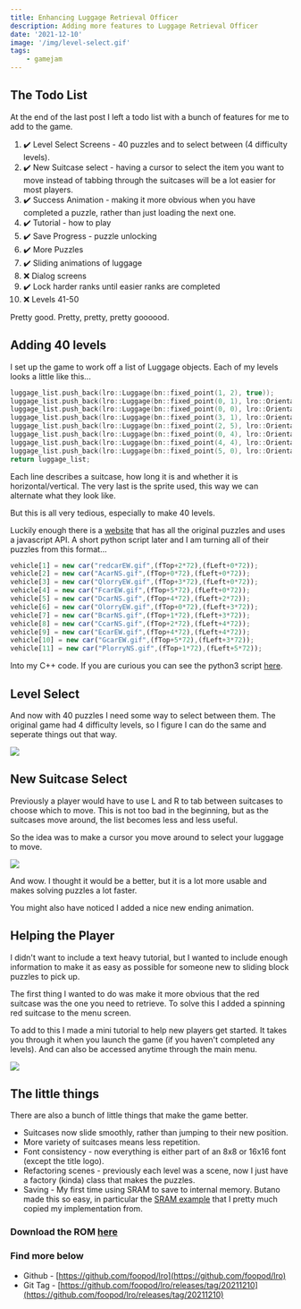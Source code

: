 ```yaml
---
title: Enhancing Luggage Retrieval Officer
description: Adding more features to Luggage Retrieval Officer
date: '2021-12-10'
image: '/img/level-select.gif'
tags: 
    - gamejam
---
```


## The Todo List

At the end of the last post I left a todo list with a bunch of features for me to add to the game.

1. ✔️ Level Select Screens - 40 puzzles and to select between (4 difficulty levels).
2. ✔️ New Suitcase select - having a cursor to select the item you want to move instead of tabbing through the suitcases will be a lot easier for most players.
3. ✔️ Success Animation - making it more obvious when you have completed a puzzle, rather than just loading the next one.
4. ✔️ Tutorial - how to play
5. ✔️ Save Progress - puzzle unlocking
6. ✔️ More Puzzles
7. ✔️ Sliding animations of luggage
8. ❌ Dialog screens
9. ✔️ Lock harder ranks until easier ranks are completed
10. ❌ Levels 41-50


Pretty good. Pretty, pretty, pretty goooood.

## Adding 40 levels

I set up the game to work off a list of Luggage objects. Each of my levels looks a little like this...

``` cpp
luggage_list.push_back(lro::Luggage(bn::fixed_point(1, 2), true));
luggage_list.push_back(lro::Luggage(bn::fixed_point(0, 1), lro::Orientation::Vertical, 3, 0));
luggage_list.push_back(lro::Luggage(bn::fixed_point(0, 0), lro::Orientation::Horizontal, 2, 0));
luggage_list.push_back(lro::Luggage(bn::fixed_point(3, 1), lro::Orientation::Vertical, 3, 1));
luggage_list.push_back(lro::Luggage(bn::fixed_point(2, 5), lro::Orientation::Horizontal, 3, 2));
luggage_list.push_back(lro::Luggage(bn::fixed_point(0, 4), lro::Orientation::Vertical, 2, 1));
luggage_list.push_back(lro::Luggage(bn::fixed_point(4, 4), lro::Orientation::Horizontal, 2, 2));
luggage_list.push_back(lro::Luggage(bn::fixed_point(5, 0), lro::Orientation::Vertical, 3, 3));
return luggage_list;
```

Each line describes a suitcase, how long it is and whether it is horizontal/vertical. The very last is the sprite used, this way we can alternate what they look like.

But this is all very tedious, especially to make 40 levels.

Luckily enough there is a [website](http://mathsonline.org/game/jam.html?2) that has all the original puzzles and uses a javascript API. A short python script later and I am turning all of their puzzles from this format...

``` js
vehicle[1] = new car("redcarEW.gif",(fTop+2*72),(fLeft+0*72));
vehicle[2] = new car("AcarNS.gif",(fTop+0*72),(fLeft+0*72));
vehicle[3] = new car("QlorryEW.gif",(fTop+3*72),(fLeft+0*72));
vehicle[4] = new car("FcarEW.gif",(fTop+5*72),(fLeft+0*72));
vehicle[5] = new car("DcarNS.gif",(fTop+4*72),(fLeft+2*72));
vehicle[6] = new car("OlorryEW.gif",(fTop+0*72),(fLeft+3*72));
vehicle[7] = new car("BcarNS.gif",(fTop+1*72),(fLeft+3*72));
vehicle[8] = new car("CcarNS.gif",(fTop+2*72),(fLeft+4*72));
vehicle[9] = new car("EcarEW.gif",(fTop+4*72),(fLeft+4*72));
vehicle[10] = new car("GcarEW.gif",(fTop+5*72),(fLeft+3*72));
vehicle[11] = new car("PlorryNS.gif",(fTop+1*72),(fLeft+5*72));
```

Into my C++ code. If you are curious you can see the python3 script [here](https://gist.github.com/foopod/98decff452319b69dea170f626a78f32). 

## Level Select

And now with 40 puzzles I need some way to select between them. The original game had 4 difficulty levels, so I figure I can do the same and seperate things out that way.

![](/img/level-select.gif)


## New Suitcase Select

Previously a player would have to use L and R to tab between suitcases to choose which to move. This is not too bad in the beginning, but as the suitcases move around, the list becomes less and less useful.

So the idea was to make a cursor you move around to select your luggage to move.

![](/img/lro-select.gif)

And wow. I thought it would be a better, but it is a lot more usable and makes solving puzzles a lot faster.

You might also have noticed I added a nice new ending animation.

## Helping the Player

I didn't want to include a text heavy tutorial, but I wanted to include enough information to make it as easy as possible for someone new to sliding block puzzles to pick up.

The first thing I wanted to do was make it more obvious that the red suitcase was the one you need to retrieve. To solve this I added a spinning red suitcase to the menu screen.

To add to this I made a mini tutorial to help new players get started. It takes you through it when you launch the game (if you haven't completed any levels). And can also be accessed anytime through the main menu.

![](/img/help.gif)


## The little things

There are also a bunch of little things that make the game better.

+ Suitcases now slide smoothly, rather than jumping to their new position.
+ More variety of suitcases means less repetition.
+ Font consistency - now everything is either part of an 8x8 or 16x16 font (except the title logo).
+ Refactoring scenes - previously each level was a scene, now I just have a factory (kinda) class that makes the puzzles.
+ Saving - My first time using SRAM to save to internal memory. Butano made this so easy, in particular the [SRAM example](https://github.com/GValiente/butano/tree/master/examples/sram) that I pretty much copied my implementation from.

### Download the ROM [here](https://github.com/foopod/lro/releases/download/20211210/lro.gba)


### Find more below

+ Github - [https://github.com/foopod/lro](https://github.com/foopod/lro)
+ Git Tag - [https://github.com/foopod/lro/releases/tag/20211210](https://github.com/foopod/lro/releases/tag/20211210)